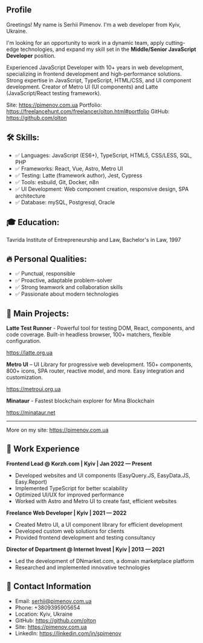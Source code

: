 ## Profile

Greetings! My name is Serhii Pimenov. I'm a web developer from Kyiv, Ukraine. 

I'm looking for an opportunity to work in a dynamic team, apply cutting-edge technologies, and expand my skill set in the **Middle/Senior JavaScript Developer** position.

Experienced JavaScript Developer with 10+ years in web development, specializing in frontend development and high-performance solutions. Strong expertise in JavaScript, TypeScript, HTML/CSS, and UI component development. Creator of Metro UI (UI components) and Latte (JavaScript/React testing framework). 

Site: https://pimenov.com.ua
Portfolio: https://freelancehunt.com/freelancer/olton.html#portfolio
GitHub: https://github.com/olton

## 🛠️ Skills:

+ ✅ Languages: JavaScript (ES6+), TypeScript, HTML5, CSS/LESS, SQL, PHP
+ ✅ Frameworks: React, Vue, Astro, Metro UI
+ ✅ Testing: Latte (framework author), Jest, Cypress
+ ✅ Tools: esbuild, Git, Docker, n8n
+ ✅ UI Development: Web component creation, responsive design, SPA architecture
+ ✅ Database: mySQL, Postgresql, Oracle


## 🎓 Education: 
Tavrida Institute of Entrepreneurship and Law, Bachelor's in Law, 1997

## 🔥 Personal Qualities:

- ✅ Punctual, responsible
- ✅ Proactive, adaptable problem-solver
- ✅ Strong teamwork and collaboration skills
- ✅ Passionate about modern technologies

## 🚀 Main Projects:

**Latte Test Runner** - Powerful tool for testing DOM, React, components, and code coverage.
Built-in headless browser, 100+ matchers, flexible configuration.

https://latte.org.ua

**Metro UI** – UI Library for progressive web development. 150+ components, 800+ icons, SPA router, reactive model, and more.
Easy integration and customization.

https://metroui.org.ua

**Minataur** - Fastest blockchain explorer for Mina Blockchain

https://minataur.net

---
More on my site: https://pimenov.com.ua


## 💼 Work Experience

**Frontend Lead @ Korzh.com | Kyiv | Jan 2022 — Present**

- Developed websites and UI components (EasyQuery.JS, EasyData.JS, Easy.Report)
- Implemented TypeScript for better scalability
- Optimized UI/UX for improved performance
- Worked with Astro and Metro UI to create fast, efficient websites

**Freelance Web Developer | Kyiv | 2021 — 2022**

- Created Metro UI, a UI component library for efficient development
- Developed custom web solutions for clients
- Provided frontend development and testing consultancy

**Director of Department @ Internet Invest | Kyiv | 2013 — 2021**

- Led the development of DNmarket.com, a domain marketplace platform
- Researched and implemented innovative technologies

## 📩 Contact Information
- Email: serhii@pimenov.com.ua
- Phone: +3809395905654
- Location: Kyiv, Ukraine
- GitHub: https://github.com/olton
- Site: https://pimenov.com.ua
- LinkedIn: https://linkedin.com/in/spimenov
